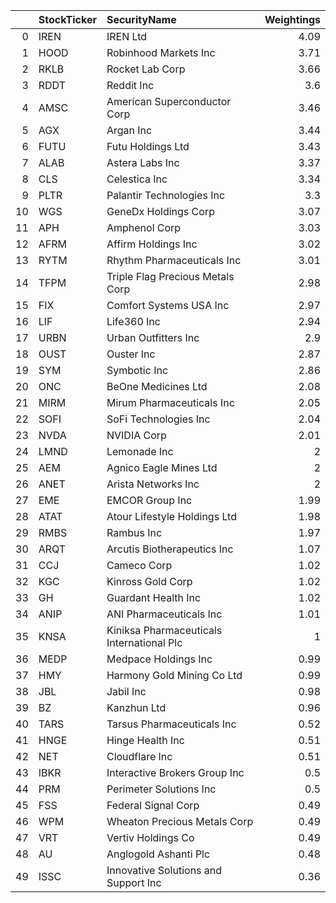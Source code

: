 |    | StockTicker   | SecurityName                              |   Weightings |
|---:|:--------------|:------------------------------------------|-------------:|
|  0 | IREN          | IREN Ltd                                  |         4.09 |
|  1 | HOOD          | Robinhood Markets Inc                     |         3.71 |
|  2 | RKLB          | Rocket Lab Corp                           |         3.66 |
|  3 | RDDT          | Reddit Inc                                |         3.6  |
|  4 | AMSC          | American Superconductor Corp              |         3.46 |
|  5 | AGX           | Argan Inc                                 |         3.44 |
|  6 | FUTU          | Futu Holdings Ltd                         |         3.43 |
|  7 | ALAB          | Astera Labs Inc                           |         3.37 |
|  8 | CLS           | Celestica Inc                             |         3.34 |
|  9 | PLTR          | Palantir Technologies Inc                 |         3.3  |
| 10 | WGS           | GeneDx Holdings Corp                      |         3.07 |
| 11 | APH           | Amphenol Corp                             |         3.03 |
| 12 | AFRM          | Affirm Holdings Inc                       |         3.02 |
| 13 | RYTM          | Rhythm Pharmaceuticals Inc                |         3.01 |
| 14 | TFPM          | Triple Flag Precious Metals Corp          |         2.98 |
| 15 | FIX           | Comfort Systems USA Inc                   |         2.97 |
| 16 | LIF           | Life360 Inc                               |         2.94 |
| 17 | URBN          | Urban Outfitters Inc                      |         2.9  |
| 18 | OUST          | Ouster Inc                                |         2.87 |
| 19 | SYM           | Symbotic Inc                              |         2.86 |
| 20 | ONC           | BeOne Medicines Ltd                       |         2.08 |
| 21 | MIRM          | Mirum Pharmaceuticals Inc                 |         2.05 |
| 22 | SOFI          | SoFi Technologies Inc                     |         2.04 |
| 23 | NVDA          | NVIDIA Corp                               |         2.01 |
| 24 | LMND          | Lemonade Inc                              |         2    |
| 25 | AEM           | Agnico Eagle Mines Ltd                    |         2    |
| 26 | ANET          | Arista Networks Inc                       |         2    |
| 27 | EME           | EMCOR Group Inc                           |         1.99 |
| 28 | ATAT          | Atour Lifestyle Holdings Ltd              |         1.98 |
| 29 | RMBS          | Rambus Inc                                |         1.97 |
| 30 | ARQT          | Arcutis Biotherapeutics Inc               |         1.07 |
| 31 | CCJ           | Cameco Corp                               |         1.02 |
| 32 | KGC           | Kinross Gold Corp                         |         1.02 |
| 33 | GH            | Guardant Health Inc                       |         1.02 |
| 34 | ANIP          | ANI Pharmaceuticals Inc                   |         1.01 |
| 35 | KNSA          | Kiniksa Pharmaceuticals International Plc |         1    |
| 36 | MEDP          | Medpace Holdings Inc                      |         0.99 |
| 37 | HMY           | Harmony Gold Mining Co Ltd                |         0.99 |
| 38 | JBL           | Jabil Inc                                 |         0.98 |
| 39 | BZ            | Kanzhun Ltd                               |         0.96 |
| 40 | TARS          | Tarsus Pharmaceuticals Inc                |         0.52 |
| 41 | HNGE          | Hinge Health Inc                          |         0.51 |
| 42 | NET           | Cloudflare Inc                            |         0.51 |
| 43 | IBKR          | Interactive Brokers Group Inc             |         0.5  |
| 44 | PRM           | Perimeter Solutions Inc                   |         0.5  |
| 45 | FSS           | Federal Signal Corp                       |         0.49 |
| 46 | WPM           | Wheaton Precious Metals Corp              |         0.49 |
| 47 | VRT           | Vertiv Holdings Co                        |         0.49 |
| 48 | AU            | Anglogold Ashanti Plc                     |         0.48 |
| 49 | ISSC          | Innovative Solutions and Support Inc      |         0.36 |